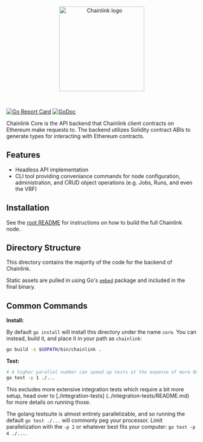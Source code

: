 <br/>
<p align="center">
<a href="https://chain.link" target="_blank">
<img src="https://raw.githubusercontent.com/smartcontractkit/explorer/develop/styleguide/static/images/logo-core-blue.svg" width="225" alt="Chainlink logo">
</a>
</p>
<br/>

[![Go Report Card](https://goreportcard.com/badge/github.com/smartcontractkit/chainlink)](https://goreportcard.com/report/github.com/smartcontractkit/chainlink)
[![GoDoc](https://godoc.org/github.com/smartcontractkit/chainlink?status.svg)](https://godoc.org/github.com/smartcontractkit/chainlink)

Chainlink Core is the API backend that Chainlink client contracts on Ethereum
make requests to. The backend utilizes Solidity contract ABIs to generate types
for interacting with Ethereum contracts.

## Features

* Headless API implementation
* CLI tool providing conveniance commands for node configuration, administration,
  and CRUD object operations (e.g. Jobs, Runs, and even the VRF)

## Installation

See the [root README](../README.md#install)
for instructions on how to build the full Chainlink node.

## Directory Structure

This directory contains the majority of the code for the backend of Chainlink.

Static assets are pulled in using Go's [`embed`](https://pkg.go.dev/embed) package
and included in the final binary.

## Common Commands

**Install:**

By default `go install` will install this directory under the name `core`.
You can instead, build it, and place it in your path as `chainlink`:

```sh
go build -o $GOPATH/bin/chainlink .
```

**Test:**

```sh
# A higher parallel number can speed up tests at the expense of more RAM.
go test -p 1 ./...
```

This excludes more extensive integration tests which require a bit more setup, head over to [./integration-tests]
(../integration-tests/README.md) for more details on running those.

The golang testsuite is almost entirely parallelizable, and so running the default
`go test ./...` will commonly peg your processor. Limit parallelization with the
`-p 2` or whatever best fits your computer: `go test -p 4 ./...`.
